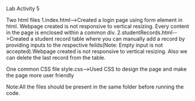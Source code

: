 Lab Activity 5

Two html files
1.index.html-->Created a login page using form element in html. Webpage created is not responsive to vertical resizing. Every content in the page is enclosed within a common div.
2.studentRecords.html-->Created a student record table where you can manually add a record by providing inputs to the respective feilds(Note: Empty input is not accepted).Webpage created is not responsive to vertical resizing. Also we can delete the last record from the table.

One common CSS file
style.css-->Used CSS to design the page and make the page more user friendly

Note:All the files should be present in the same folder before running the code.